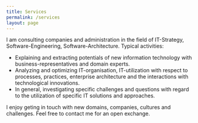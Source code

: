 ```yaml
---
title: Services
permalink: /services
layout: page
---
```


I am consulting companies and administration in the field of IT-Strategy, Software-Engineering, Software-Architecture.
Typical activities:
- Explaining and extracting potentials of new information technology with business-representatives and domain experts.
- Analyzing and optimizing IT-organisation, IT-utilization with respect to processes, practices, enterprise architecture and the interactions with technological innovations.
- In general, investigating specific challenges and questions with regard to the utilization of specific IT solutions and approaches.

I enjoy geting in touch with new domains, companies, cultures and challenges. Feel free to contact me for an open exchange.
